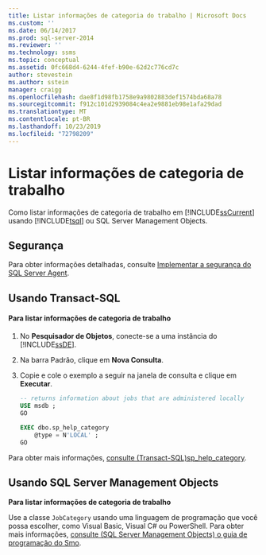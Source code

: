 ```yaml
---
title: Listar informações de categoria do trabalho | Microsoft Docs
ms.custom: ''
ms.date: 06/14/2017
ms.prod: sql-server-2014
ms.reviewer: ''
ms.technology: ssms
ms.topic: conceptual
ms.assetid: 0fc668d4-6244-4fef-b90e-62d2c776cd7c
author: stevestein
ms.author: sstein
manager: craigg
ms.openlocfilehash: dae8f1d98fb1758e9a9802883def1574bda68a78
ms.sourcegitcommit: f912c101d2939084c4ea2e9881eb98e1afa29dad
ms.translationtype: MT
ms.contentlocale: pt-BR
ms.lasthandoff: 10/23/2019
ms.locfileid: "72798209"
---
```

# <a name="list-job-category-information"></a>Listar informações de categoria de trabalho
  Como listar informações de categoria de trabalho em [!INCLUDE[ssCurrent](../../includes/sscurrent-md.md)] usando [!INCLUDE[tsql](../../includes/tsql-md.md)] ou SQL Server Management Objects.  

  
##  <a name="Security"></a> Segurança  
 Para obter informações detalhadas, consulte [Implementar a segurança do SQL Server Agent](implement-sql-server-agent-security.md).  

  
##  <a name="TSQL"></a> Usando Transact-SQL  
  
#### <a name="to-list-job-category-information"></a>Para listar informações de categoria de trabalho  
  
1.  No **Pesquisador de Objetos**, conecte-se a uma instância do [!INCLUDE[ssDE](../../includes/ssde-md.md)].  
  
2.  Na barra Padrão, clique em **Nova Consulta**.  
  
3.  Copie e cole o exemplo a seguir na janela de consulta e clique em **Executar**.  
  
    ```sql
    -- returns information about jobs that are administered locally  
    USE msdb ;  
    GO  
  
    EXEC dbo.sp_help_category  
        @type = N'LOCAL' ;  
    GO  
    ```  
  
 Para obter mais informações, [consulte &#40;Transact-SQL&#41;sp_help_category](/sql/relational-databases/system-stored-procedures/sp-help-category-transact-sql).  
  
  
##  <a name="SMO"></a>Usando SQL Server Management Objects  
 **Para listar informações de categoria de trabalho**  
  
 Use a classe `JobCategory` usando uma linguagem de programação que você possa escolher, como Visual Basic, Visual C# ou PowerShell. Para obter mais informações, [consulte &#40;SQL Server Management Objects&#41; o guia de programação do Smo](../../relational-databases/server-management-objects-smo/sql-server-management-objects-smo-programming-guide.md).  

